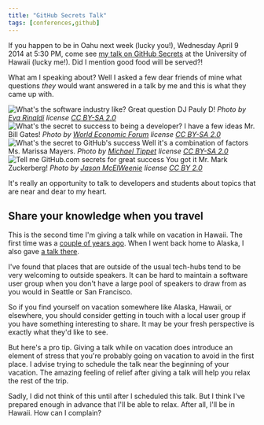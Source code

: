 ```yaml
---
title: "GitHub Secrets Talk"
tags: [conferences,github]
---
```


If you happen to be in Oahu next week (lucky you!), Wednesday April 9 2014 at 5:30 PM, come see [my talk on GitHub Secrets](http://www.meetup.com/dynamic/events/173981152/) at the University of Hawaii (lucky me!). Did I mention good food will be served?!

What am I speaking about? Well I asked a few dear friends of mine what questions _they_ would want answered in a talk by me and this is what they came up with.

![What's the software industry like?](https://cloud.githubusercontent.com/assets/19977/2610260/006dd4ac-bb84-11e3-9347-dbcace884776.png)
Great question DJ Pauly D! _Photo by [Eva Rinaldi](https://www.flickr.com/people/58820009@N05) license [CC BY-SA 2.0](http://creativecommons.org/licenses/by-sa/2.0/)_
![What's the secret to success to being a developer?](https://cloud.githubusercontent.com/assets/19977/2610261/0245d36a-bb84-11e3-9c01-4080f9584f8a.png)
I have a few ideas Mr. Bill Gates! _Photo by [World Economic Forum](https://www.flickr.com/photos/15237218@N00) license [CC BY-SA 2.0](http://creativecommons.org/licenses/by-sa/2.0/)_
![What's the secret to GitHub's success](https://cloud.githubusercontent.com/assets/19977/2610265/068b1fb6-bb84-11e3-91a9-6b7ce7f68947.png)
Well it's a combination of factors Ms. Marissa Mayers. _Photo by [Michael Tippet](https://www.flickr.com/photos/40040706561@N01/) license [CC BY-SA 2.0](http://creativecommons.org/licenses/by-sa/2.0/)_
![Tell me GitHub.com secrets for great success](https://cloud.githubusercontent.com/assets/19977/2610262/042f3126-bb84-11e3-9b9e-9ee69148ac60.png)
You got it Mr. Mark Zuckerberg! _Photo by [Jason McElWeenie](https://www.flickr.com/photos/99565773@N00) license [CC BY 2.0](http://creativecommons.org/licenses/by/2.0/)_

It's really an opportunity to talk to developers and students about topics that are near and dear to my heart.

## Share your knowledge when you travel

This is the second time I'm giving a talk while on vacation in Hawaii. The first time was a [couple of years ago](https://haacked.com/archive/2012/09/05/git-and-github-talk-in-hawaii.aspx/). When I went back home to Alaska, I also gave [a talk there](https://haacked.com/archive/2013/08/25/alaska-software-community.aspx/).

I've found that places that are outside of the usual tech-hubs tend to be very welcoming to outside speakers. It can be hard to maintain a software user group when you don't have a large pool of speakers to draw from as you would in Seattle or San Francisco.

So if you find yourself on vacation somewhere like Alaska, Hawaii, or elsewhere, you should consider getting in touch with a local user group if you have something interesting to share. It may be your fresh perspective is exactly what they'd like to see.

But here's a pro tip. Giving a talk while on vacation does introduce an element of stress that you're probably going on vacation to avoid in the first place. I advise trying to schedule the talk near the beginning of your vacation. The amazing feeling of relief after giving a talk will help you relax the rest of the trip.

Sadly, I did not think of this until after I scheduled this talk. But I think I've prepared enough in advance that I'll be able to relax. After all, I'll be in Hawaii. How can I complain?

